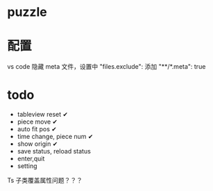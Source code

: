# puzzle

# 配置

vs code 隐藏 meta 文件，设置中 "files.exclude": 添加 "**/*.meta": true


# todo

- tableview reset  ✔
- piece move    ✔
- auto fit pos  ✔
- time change, piece num  ✔
- show origin   ✔
- save status, reload status
- enter,quit
- setting

Ts 子类覆盖属性问题？？？
